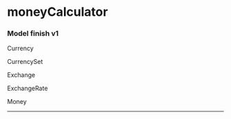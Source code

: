 moneyCalculator
===============
<h3>Model finish v1</h3>
<p>Currency</p>
<p>CurrencySet</p>
<p>Exchange</p>
<p>ExchangeRate</p>
<p>Money</p>
<hr/>
